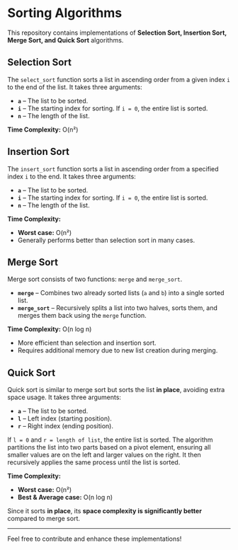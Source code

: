 # Sorting Algorithms

This repository contains implementations of **Selection Sort, Insertion Sort, Merge Sort, and Quick Sort** algorithms.

## Selection Sort  
The `select_sort` function sorts a list in ascending order from a given index `i` to the end of the list. It takes three arguments:  
- **`a`** – The list to be sorted.  
- **`i`** – The starting index for sorting. If `i = 0`, the entire list is sorted.  
- **`n`** – The length of the list.  

**Time Complexity:** O(n²)  

## Insertion Sort  
The `insert_sort` function sorts a list in ascending order from a specified index `i` to the end. It takes three arguments:  
- **`a`** – The list to be sorted.  
- **`i`** – The starting index for sorting. If `i = 0`, the entire list is sorted.  
- **`n`** – The length of the list.  

**Time Complexity:**  
- **Worst case:** O(n²)  
- Generally performs better than selection sort in many cases.  

## Merge Sort  
Merge sort consists of two functions: `merge` and `merge_sort`.  
- **`merge`** – Combines two already sorted lists (`a` and `b`) into a single sorted list.  
- **`merge_sort`** – Recursively splits a list into two halves, sorts them, and merges them back using the `merge` function.  

**Time Complexity:** O(n log n)  
- More efficient than selection and insertion sort.  
- Requires additional memory due to new list creation during merging.  

## Quick Sort  
Quick sort is similar to merge sort but sorts the list **in place**, avoiding extra space usage. It takes three arguments:  
- **`a`** – The list to be sorted.  
- **`l`** – Left index (starting position).  
- **`r`** – Right index (ending position).  

If `l = 0` and `r = length of list`, the entire list is sorted. The algorithm partitions the list into two parts based on a pivot element, ensuring all smaller values are on the left and larger values on the right. It then recursively applies the same process until the list is sorted.  

**Time Complexity:**  
- **Worst case:** O(n²)  
- **Best & Average case:** O(n log n)  

Since it sorts **in place**, its **space complexity is significantly better** compared to merge sort.

---

Feel free to contribute and enhance these implementations!

